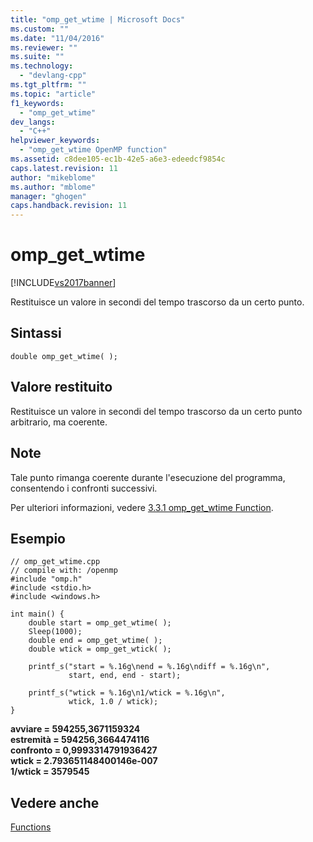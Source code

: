 ```yaml
---
title: "omp_get_wtime | Microsoft Docs"
ms.custom: ""
ms.date: "11/04/2016"
ms.reviewer: ""
ms.suite: ""
ms.technology: 
  - "devlang-cpp"
ms.tgt_pltfrm: ""
ms.topic: "article"
f1_keywords: 
  - "omp_get_wtime"
dev_langs: 
  - "C++"
helpviewer_keywords: 
  - "omp_get_wtime OpenMP function"
ms.assetid: c8dee105-ec1b-42e5-a6e3-edeedcf9854c
caps.latest.revision: 11
author: "mikeblome"
ms.author: "mblome"
manager: "ghogen"
caps.handback.revision: 11
---
```

# omp_get_wtime
[!INCLUDE[vs2017banner](../../../assembler/inline/includes/vs2017banner.md)]

Restituisce un valore in secondi del tempo trascorso da un certo punto.  
  
## Sintassi  
  
```  
double omp_get_wtime( );  
```  
  
## Valore restituito  
 Restituisce un valore in secondi del tempo trascorso da un certo punto arbitrario, ma coerente.  
  
## Note  
 Tale punto rimanga coerente durante l'esecuzione del programma, consentendo i confronti successivi.  
  
 Per ulteriori informazioni, vedere [3.3.1 omp\_get\_wtime Function](../../../parallel/openmp/3-3-1-omp-get-wtime-function.md).  
  
## Esempio  
  
```  
// omp_get_wtime.cpp  
// compile with: /openmp  
#include "omp.h"  
#include <stdio.h>  
#include <windows.h>  
  
int main() {  
    double start = omp_get_wtime( );  
    Sleep(1000);  
    double end = omp_get_wtime( );  
    double wtick = omp_get_wtick( );  
  
    printf_s("start = %.16g\nend = %.16g\ndiff = %.16g\n",  
             start, end, end - start);  
  
    printf_s("wtick = %.16g\n1/wtick = %.16g\n",  
             wtick, 1.0 / wtick);  
}  
```  
  
  **avviare \= 594255,3671159324**  
**estremità \= 594256,3664474116**  
**confronto \= 0,9993314791936427**  
**wtick \= 2.793651148400146e\-007**  
**1\/wtick \= 3579545**   
## Vedere anche  
 [Functions](../../../parallel/openmp/reference/openmp-functions.md)